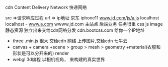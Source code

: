 cdn  Content Delivery Network
快递网络

src  =>请求响应过程
url  =>  ip地址
京东 iphone11 
www.jd.com/js/a.js   localhost
localhost - www.a.com
wwww.jd.com 主站点  后端业务  任务很重  css  js  image
静态资源  独立出来交给cdn网络分发
cdn.bootcss.com 给你一个IP地址

- three .min.js 很大 交给cdn 网络
上传图片,交给cdn  七牛云
- canvas + camera +scene > group > mesh > geometry +material(衣服和形状是可以分开来的)
render
- webgl 3d编程
 以相机视角， 来构建的真实世界